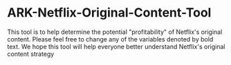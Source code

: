 # ARK-Netflix-Original-Content-Tool
This tool is to help determine the potential "profitability" of Netflix's original content. Please feel free to change any of the variables denoted by bold text. We hope this tool will help everyone better understand Netflix's original content strategy
